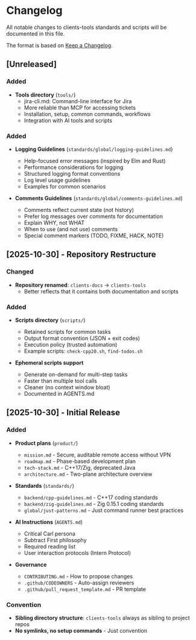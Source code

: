 # Changelog

All notable changes to clients-tools standards and scripts will be documented in this file.

The format is based on [Keep a Changelog](https://keepachangelog.com/en/1.0.0/).

## [Unreleased]

### Added
- **Tools directory** (`tools/`)
  - jira-cli.md: Command-line interface for Jira
  - More reliable than MCP for accessing tickets
  - Installation, setup, common commands, workflows
  - Integration with AI tools and scripts

### Added
- **Logging Guidelines** (`standards/global/logging-guidelines.md`)
  - Help-focused error messages (inspired by Elm and Rust)
  - Performance considerations for logging
  - Structured logging format conventions
  - Log level usage guidelines
  - Examples for common scenarios
  
- **Comments Guidelines** (`standards/global/comments-guidelines.md`)
  - Comments reflect current state (not history)
  - Prefer log messages over comments for documentation
  - Explain WHY, not WHAT
  - When to use (and not use) comments
  - Special comment markers (TODO, FIXME, HACK, NOTE)

## [2025-10-30] - Repository Restructure

### Changed
- **Repository renamed**: `clients-docs` → `clients-tools`
  - Better reflects that it contains both documentation and scripts
  
### Added
- **Scripts directory** (`scripts/`)
  - Retained scripts for common tasks
  - Output format convention (JSON + exit codes)
  - Execution policy (trusted automation)
  - Example scripts: `check-cpp20.sh`, `find-todos.sh`
  
- **Ephemeral scripts support**
  - Generate on-demand for multi-step tasks
  - Faster than multiple tool calls
  - Cleaner (no context window bloat)
  - Documented in AGENTS.md

## [2025-10-30] - Initial Release

### Added
- **Product plans** (`product/`)
  - `mission.md` - Secure, auditable remote access without VPN
  - `roadmap.md` - Phase-based development plan
  - `tech-stack.md` - C++17/Zig, deprecated Java
  - `architecture.md` - Two-plane architecture overview
  
- **Standards** (`standards/`)
  - `backend/cpp-guidelines.md` - C++17 coding standards
  - `backend/zig-guidelines.md` - Zig 0.15.1 coding standards
  - `global/just-patterns.md` - Just command runner best practices
  
- **AI Instructions** (`AGENTS.md`)
  - Critical Carl persona
  - Subtract First philosophy
  - Required reading list
  - User interaction protocols (Intern Protocol)
  
- **Governance**
  - `CONTRIBUTING.md` - How to propose changes
  - `.github/CODEOWNERS` - Auto-assign reviewers
  - `.github/pull_request_template.md` - PR template

### Convention
- **Sibling directory structure**: `clients-tools` always as sibling to project repos
- **No symlinks, no setup commands** - Just convention
